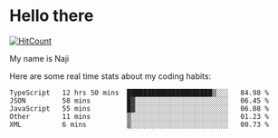 # Hello there

[![HitCount](http://hits.dwyl.com/na-ji/na-ji.svg)](https://youtu.be/dQw4w9WgXcQ)

My name is Naji

Here are some real time stats about my coding habits:

<!--START_SECTION:waka-->
```text
TypeScript   12 hrs 50 mins  █████████████████████▒░░░   84.98 % 
JSON         58 mins         █▓░░░░░░░░░░░░░░░░░░░░░░░   06.45 % 
JavaScript   55 mins         █▓░░░░░░░░░░░░░░░░░░░░░░░   06.08 % 
Other        11 mins         ▒░░░░░░░░░░░░░░░░░░░░░░░░   01.23 % 
XML          6 mins          ▒░░░░░░░░░░░░░░░░░░░░░░░░   00.73 % 
```
<!--END_SECTION:waka-->
